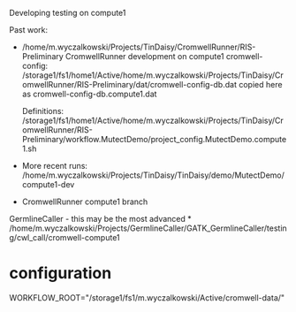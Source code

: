 Developing testing on compute1

Past work:

* /home/m.wyczalkowski/Projects/TinDaisy/CromwellRunner/RIS-Preliminary
    CromwellRunner development on compute1
  cromwell-config:
      /storage1/fs1/home1/Active/home/m.wyczalkowski/Projects/TinDaisy/CromwellRunner/RIS-Preliminary/dat/cromwell-config-db.dat
  copied here as cromwell-config-db.compute1.dat

  Definitions:
    /storage1/fs1/home1/Active/home/m.wyczalkowski/Projects/TinDaisy/CromwellRunner/RIS-Preliminary/workflow.MutectDemo/project_config.MutectDemo.compute1.sh

* More recent runs:
  /home/m.wyczalkowski/Projects/TinDaisy/TinDaisy/demo/MutectDemo/compute1-dev

* CromwellRunner compute1 branch

GermlineCaller - this may be the most advanced
    * /home/m.wyczalkowski/Projects/GermlineCaller/GATK_GermlineCaller/testing/cwl_call/cromwell-compute1

# configuration

WORKFLOW_ROOT="/storage1/fs1/m.wyczalkowski/Active/cromwell-data/"
